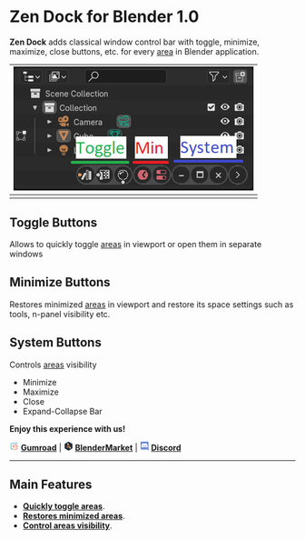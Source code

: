 # Zen Dock for Blender 1.0

**Zen Dock** adds classical window control bar with toggle, minimize, maximize, close buttons, etc. for every [area](https://docs.blender.org/manual/en/latest/interface/window_system/areas.html) in Blender application.

| ![](img/screen/preview.png) |
|---|
| |

## Toggle Buttons
Allows to quickly toggle [areas](https://docs.blender.org/manual/en/latest/interface/window_system/areas.html) in viewport or open them in separate windows


## Minimize Buttons
Restores minimized [areas](https://docs.blender.org/manual/en/latest/interface/window_system/areas.html) in viewport and restore its space settings such as tools, n-panel visibility etc.


## System Buttons
Controls [areas](https://docs.blender.org/manual/en/latest/interface/window_system/areas.html) visibility

- Minimize
- Maximize
- Close
- Expand-Collapse Bar

**Enjoy this experience with us!**

![Gumroad](img/icons/services/gumroad-16.png) [**Gumroad**](https://sergeytyapkin.gumroad.com/l/zensets) | ![BlenderMarket](img/icons/services/blendermarket-16.png) [**BlenderMarket**](https://www.blendermarket.com/products/zen-sets) | ![Discord](img/icons/services/discord-16.png) [**Discord**](https://discord.gg/wGpFeME)

<!-- blank line -->
----
<!-- blank line -->
## Main Features

- [**Quickly toggle areas**](toggle.md).
- [**Restores minimized areas**](min_restore.md).
- [**Control areas visibility**](system.md).
